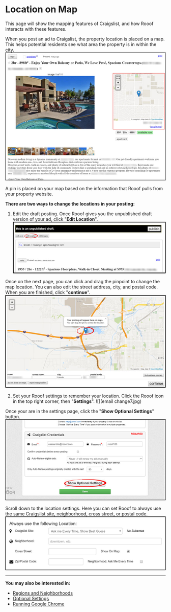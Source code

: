 # Location on Map
This page will show the mapping features of Craigslist, and how Rooof interacts with these features.

When you post an ad to Craigslist, the property location is placed on a map. This helps potential residents see what area the property is in within the city.<br>
![](maps1.jpg)<br>

A pin is placed on your map based on the information that Rooof pulls from your property website.

**There are two ways to change the locations in your posting:**
1. Edit the draft posting. Once Rooof gives you the unpublished draft version of your ad, click "**Edit Location**".
![](maps2.jpg)<br>

Once on the next page, you can click and drag the pinpoint to change the map location. You can also edit the street address, city, and postal code. When you are finished, click "**continue**".
![](maps3.jpg)

2. Set your Rooof settings to remember your location. Click the Rooof icon in the top right corner, then "**Settings**".
![](email change7.jpg)

Once your are in the settings page, click the "**Show Optional Settings**" button.
![](photos2.jpg)

Scroll down to the location settings. Here you can set Rooof to always use the same Craigslist site, neighborhood, cross street, or postal code.
![](settings4.jpg)

---
**You may also be interested in:**
- [Regions and Neighborhoods](http://docs.rooof.com/regionsand_neighborhoods_md.html)
- [Optional Settings](http://docs.rooof.com/rooof_optional_settings.html)
- [Running Google Chrome](http://docs.rooof.com/runningchrome_md.html)